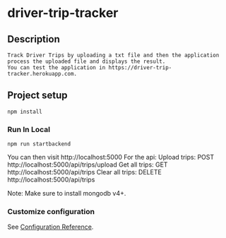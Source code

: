 # driver-trip-tracker

## Description
```
Track Driver Trips by uploading a txt file and then the application process the uploaded file and displays the result.
You can test the application in https://driver-trip-tracker.herokuapp.com. 
```

## Project setup
```
npm install
```

### Run In Local
```
npm run startbackend
```
You can then visit http://localhost:5000
For the api:
Upload trips: POST http://localhost:5000/api/trips/upload
Get all trips: GET http://localhost:5000/api/trips
Clear all trips: DELETE http://localhost:5000/api/trips

Note: Make sure to install mongodb v4+.  

### Customize configuration
See [Configuration Reference](https://cli.vuejs.org/config/).
